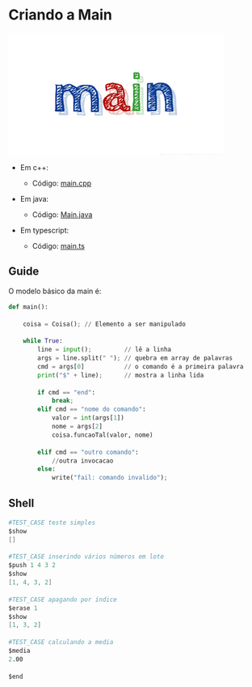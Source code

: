 # Criando a Main

![_](cover.jpg)

- Em c++:
  - Código: [main.cpp](main.cpp)

- Em java:
  - Código: [Main.java](Main.java)

- Em typescript:
  - Código: [main.ts](main.ts)

## Guide

O modelo básico da main é:

```py
def main():
    
    coisa = Coisa(); // Elemento a ser manipulado

    while True:
        line = input();         // lê a linha
        args = line.split(" "); // quebra em array de palavras
        cmd = args[0]           // o comando é a primeira palavra
        print("$" + line);      // mostra a linha lida

        if cmd == "end":
            break;
        elif cmd == "nome do comando":
            valor = int(args[1])
            nome = args[2]
            coisa.funcaoTal(valor, nome)

        elif cmd == "outro comando":
            //outra invocacao
        else:
            write("fail: comando invalido");
```

## Shell

```s
#TEST_CASE teste simples
$show
[]

#TEST_CASE inserindo vários números em lote
$push 1 4 3 2
$show
[1, 4, 3, 2]

#TEST_CASE apagando por índice
$erase 1
$show
[1, 3, 2]

#TEST_CASE calculando a media
$media
2.00

$end
```
